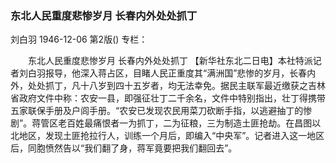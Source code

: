 ### 东北人民重度悲惨岁月  长春内外处处抓丁
刘白羽
1946-12-06
第2版()
专栏：

　　东北人民重度悲惨岁月
    长春内外处处抓丁
    【新华社东北二日电】本社特派记者刘白羽报导，他深入蒋占区，目睹人民正重度其“满洲国”悲惨的岁月，长春内外，处处抓丁，凡十八岁到四十五岁者，均无法幸免。据民主联军最近缴获之吉林省政府文件中称：农安一县，即强征壮丁二千余名，文件中特别指出，壮丁得携带五家联保手册及户闾手册。“农安已发现农民用菜刀砍断手指，以逃避抽丁的惨剧”。蒋管区老百姓最痛恨者一为抓丁，二为征粮，三为制造土匪抢劫。在昌图以北地区，发现土匪抢拉行人，训练一个月后，即编入“中央军”。记者进入这一地区后，同胞愤然告以“我们翻了身，蒋军竟要把我们翻回去”。
